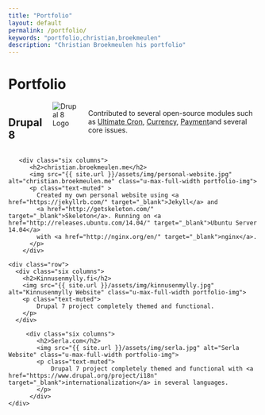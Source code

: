 ```yaml
---
title: "Portfolio"
layout: default
permalink: /portfolio/
keywords: "portfolio,christian,broekmeulen"
description: "Christian Broekmeulen his portfolio"
---
```

<h1>Portfolio</h1>
<div class="row portfolio">
  <div class="row">
    <div class="six columns">
      <h2>Drupal 8</h2>
      <img src="{{ site.url }}/assets/img/drupal8.jpg" alt="Drupal 8 Logo" class="u-max-full-width portfolio-img">
      <p class="text-muted">
        Contributed to several open-source modules such as <a href="https://www.drupal.org/project/ultimate_cron" target="_blank">Ultimate Cron</a>,
        <a href="https://www.drupal.org/project/currency" target="_blank">Currency</a>, <a href="https://www.drupal.org/project/payment" target="_blank">Payment</a>and several core issues.
      </p>
    </div>

       <div class="six columns">
          <h2>christian.broekmeulen.me</h2>
          <img src="{{ site.url }}/assets/img/personal-website.jpg" alt="christian.broekmeulen.me" class="u-max-full-width portfolio-img">
          <p class="text-muted" >
            Created my own personal website using <a href="https://jekyllrb.com/" target="_blank">Jekyll</a> and
            <a href="http://getskeleton.com/" target="_blank">Skeleton</a>. Running on <a href="http://releases.ubuntu.com/14.04/" target="_blank">Ubuntu Server 14.04</a>
            with <a href="http://nginx.org/en/" target="_blank">nginx</a>.
          </p>
        </div>
  </div>

    <div class="row">
      <div class="six columns">
        <h2>Kinnusenmylly.fi</h2>
        <img src="{{ site.url }}/assets/img/kinnusenmylly.jpg" alt="Kinnusenmylly Website" class="u-max-full-width portfolio-img">
        <p class="text-muted">
            Drupal 7 project completely themed and functional.
        </p>
      </div>

         <div class="six columns">
            <h2>Serla.com</h2>
            <img src="{{ site.url }}/assets/img/serla.jpg" alt="Serla Website" class="u-max-full-width portfolio-img">
            <p class="text-muted">
                Drupal 7 project completely themed and functional with <a href="https://www.drupal.org/project/i18n" target="_blank">internationalization</a> in several languages.
            </p>
          </div>
    </div>

</div>